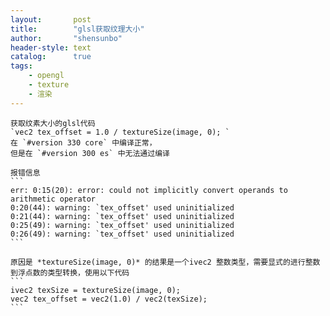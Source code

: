 ```yaml
---
layout:       post
title:        "glsl获取纹理大小"
author:       "shensunbo"
header-style: text
catalog:      true
tags:
    - opengl
    - texture
    - 渲染
---
```


    获取纹素大小的glsl代码
    `vec2 tex_offset = 1.0 / textureSize(image, 0); ` 
    在 `#version 330 core` 中编译正常，
    但是在 `#version 300 es` 中无法通过编译

    报错信息
    ```
    err: 0:15(20): error: could not implicitly convert operands to arithmetic operator
    0:20(44): warning: `tex_offset' used uninitialized
    0:21(44): warning: `tex_offset' used uninitialized
    0:25(49): warning: `tex_offset' used uninitialized
    0:26(49): warning: `tex_offset' used uninitialized
    ```

    原因是 *textureSize(image, 0)* 的结果是一个ivec2 整数类型，需要显式的进行整数到浮点数的类型转换，使用以下代码
    ```
    ivec2 texSize = textureSize(image, 0);
    vec2 tex_offset = vec2(1.0) / vec2(texSize);
    ```